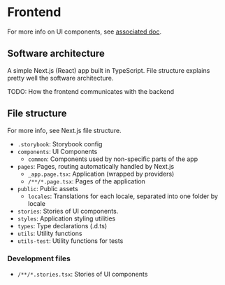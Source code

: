 # Frontend

For more info on UI components, see [associated doc](../development/components/index.md).

## Software architecture

A simple Next.js (React) app built in TypeScript. File structure explains pretty well the software architecture.

TODO: How the frontend communicates with the backend

## File structure

For more info, see Next.js file structure.

- `.storybook`: Storybook config
- `components`: UI Components
  - `common`: Components used by non-specific parts of the app
- `pages`: Pages, routing automatically handled by Next.js
  - `_app.page.tsx`: Application (wrapped by providers)
  - `/**/*.page.tsx`: Pages of the application
- `public`: Public assets
  - `locales`: Translations for each locale, separated into one folder by locale
- `stories`: Stories of UI components.
- `styles`: Application styling utilities
- `types`: Type declarations (.d.ts)
- `utils`: Utility functions
- `utils-test`: Utility functions for tests

### Development files

- `/**/*.stories.tsx`: Stories of UI components
